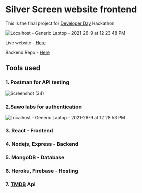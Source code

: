 # Silver Screen website frontend
This is the final project for [Developer Day](https://devfolio.co/developerdays) Hackathon

![Localhost - Generic Laptop - 2021-26-9 at 12 23 48 PM](https://user-images.githubusercontent.com/70439799/134812588-65d7469a-bff2-4a06-9c56-d30c01aa5c74.jpg)

Live website - [Here](https://silverscreen-2129f.web.app/)

Backend Repo - [Here](https://github.com/RakeshPotnuru/silverScreen-backend)
## Tools used
### 1. Postman for API testing
![Screenshot (34)](https://user-images.githubusercontent.com/70439799/134812456-ce1db5fc-0015-4fa5-9f55-0a60c574ab3d.png)

### 2.Sawo labs for authentication
![Localhost - Generic Laptop - 2021-26-9 at 12 28 53 PM](https://user-images.githubusercontent.com/70439799/134811645-e2ac95d3-6177-4348-9448-d93dcfb484f8.jpg)

### 3. React - Frontend
### 4. Nodejs, Express - Backend
### 5. MongoDB - Database
### 6. Heroku, Firebase - Hosting
### 7. [TMDB](https://www.themoviedb.org) Api
